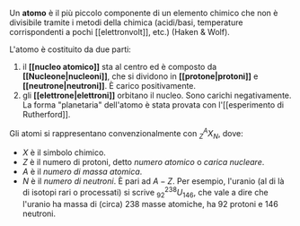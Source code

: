 Un **atomo** è il più piccolo componente di un elemento chimico che non è divisibile tramite i metodi della chimica (acidi/basi, temperature corrispondenti a pochi [[elettronvolt]], etc.) (Haken & Wolf).

L'atomo è costituito da due parti:
1. il **[[nucleo atomico]]** sta al centro ed è composto da **[[Nucleone|nucleoni]]**, che si dividono in **[[protone|protoni]]** e **[[neutrone|neutroni]]**. È carico positivamente.
2. gli **[[elettrone|elettroni]]** orbitano il nucleo. Sono carichi negativamente.
La forma "planetaria" dell'atomo è stata provata con l'[[esperimento di Rutherford]].

Gli atomi si rappresentano convenzionalmente con $_{Z}^{A}X_{N}$, dove:
- $X$ è il simbolo chimico.
- $Z$ è il numero di protoni, detto *numero atomico* o *carica nucleare*.
- $A$ è il *numero di massa atomica*.
- $N$ è il *numero di neutroni*. È pari ad $A - Z$.
Per esempio, l'uranio (al di là di isotopi rari o processati) si scrive $_{92}^{238}U_{146}$, che vale a dire che l'uranio ha massa di (circa) 238 masse atomiche, ha 92 protoni e 146 neutroni.